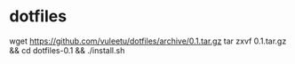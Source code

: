 dotfiles
========

wget https://github.com/vuleetu/dotfiles/archive/0.1.tar.gz
tar zxvf 0.1.tar.gz && cd dotfiles-0.1 && ./install.sh
